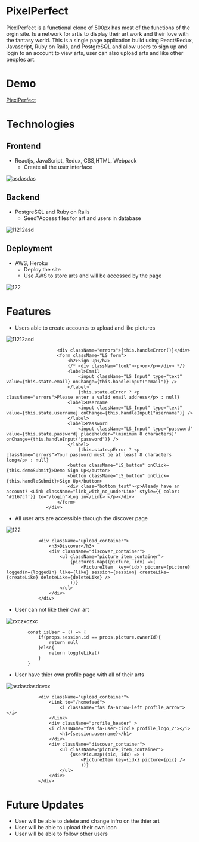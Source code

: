 # PixelPerfect 

PiexlPerfect is a functional clone of 500px has most of the functions of the orgin site. Is a network for artis to display their art work and their love with the fantasy world.
 This is a single page application build using React/Redux, Javascript, Ruby on Rails, and PostgreSQL and allow users to sign up and login to an account to view arts, user can also upload arts and like other peoples art.
 
 # Demo
 
[PiexlPerfect](https://pixelperfectsam.herokuapp.com/#/)


# Technologies


## Frontend

* Reactjs, JavaScript, Redux, CSS,HTML, Webpack
  *  Create all the user interface
  
![asdasdas](https://user-images.githubusercontent.com/68937006/119148024-1938c900-ba1a-11eb-833b-287cea9d1857.PNG)

## Backend

* PostgreSQL and Ruby on Rails
  *  Seed?Access files for art and users in database 
  
 ![11212asd](https://user-images.githubusercontent.com/68937006/119148189-44bbb380-ba1a-11eb-9677-0b80a5fb4941.PNG)

  
## Deployment

* AWS, Heroku
  *  Deploy the site
  *  Use AWS to store arts and will be accessed by the page

![122](https://user-images.githubusercontent.com/68937006/119148538-92382080-ba1a-11eb-9340-09b944779356.PNG)


# Features

*  Users able to create accounts to upload and like pictures

 ![11212asd](https://user-images.githubusercontent.com/68937006/119150003-0aebac80-ba1c-11eb-901f-be18fc98d0be.PNG)
 
 ```                 <div className="LS_form_container">
                    <div className="errors">{this.handleError()}</div>
                    <form className="LS_form">
                        <h2>Sign Up</h2>
                        {/* <div classNam="look"><p>or</p></div> */}
                        <label>Email 
                            <input className="LS_Input" type="text" value={this.state.email} onChange={this.handleInput("email")} />
                        </label>
                            {this.state.eError ? <p className="errors">Please enter a valid email address</p> : null}
                        <label>Username
                            <input className="LS_Input" type="text" value={this.state.username} onChange={this.handleInput("username")} />
                        </label>
                        <label>Password
                            <input className="LS_Input" type="password" value={this.state.password} placeholder="(minimum 8 characters)" onChange={this.handleInput("password")} />
                        </label>
                            {this.state.pError ? <p className="errors">Your password must be at least 8 characters long</p> : null}
                        <button className="LS_button" onClick={this.demoSubmit}>Demo Sign Up</button>
                        <button className="LS_button" onClick={this.handleSubmit}>Sign Up</button>
                        <div class="bottom_test"><p>Aleady have an account? <Link className="link_with_no_underLine" style={{ color: '#1167cf'}} to="/login">Log in</Link> </p></div>
                    </form>
                </div>
```
*  All user arts are accessible through the discover page

![122](https://user-images.githubusercontent.com/68937006/119150098-1f2fa980-ba1c-11eb-9ce9-c6de23ddda38.PNG)

```
            <div className="upload_container">
                <h3>Discover</h3>
                <div className="discover_container">
                    <ul className="picture_item_container">
                        {pictures.map((picture, idx) =>( 
                            <PictureItem  key={idx} picture={picture} loggedIn={loggedIn} like={like} session={session} createLike={createLike} deleteLike={deleteLike} />
                        ))}
                    </ul>
                </div>
            </div>

```

*  User can not like their own art

![zxczxczxc](https://user-images.githubusercontent.com/68937006/119150131-2787e480-ba1c-11eb-8695-1c26c1660cbb.PNG)

```
        const isUser = () => {
            if(props.session.id == props.picture.ownerId){
                return null
            }else{
                return toggleLike()
            }
        }

```
*  User have thier own profile page with all of their arts

![asdasdasdcvcx](https://user-images.githubusercontent.com/68937006/119150153-2c4c9880-ba1c-11eb-8fe3-f7aa8641828b.PNG)

```
            <div className="upload_container">
                <Link to="/homefeed">
                    <i className="fas fa-arrow-left profile_arrow"></i>
                </Link>
                <div className="profile_header" >
                <i className="fas fa-user-circle profile_logo_2"></i>
                    <h1>{session.username}</h1>
                </div>
                <div className="discover_container">
                    <ul className="picture_item_container">
                        {userPic.map((pic, idx) => (
                            <PictureItem key={idx} picture={pic} />
                            ))}            
                    </ul>
                </div>
            </div>

```

# Future Updates
  
  * User will be able to delete and change infro on the thier art
  * User will be able to upload their own icon
  * User will be able to follow other users


  

  



